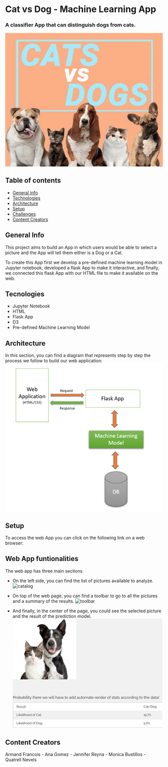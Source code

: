 # Cat vs Dog - Machine Learning App
### A classifier App that can distinguish dogs from cats.
![catgog](Readme_images/catdog_image.png)

## Table of contents
* [General info](#general-info)
* [Technologies](#technologies)
* [Architecture](#Architecture)
* [Setup](#setup)
* [Challenges](#challenges)
* [Content Creators](#Content-Creators)

## General Info
This project aims to build an App in which users would be able to select a picture and the App will tell them either is a Dog or a Cat.

To create this App first we develop a pre-defined machine learning model in Jupyter notebook, developed a flask App to make it interactive, and finally, we connected this flask App with our HTML file to make it available on the web.

## Tecnologies
* Jupyter Notebook
* HTML
* Flask App
* D3
* Pre-defined Machine Learning Model

## Architecture
In this section, you can find a diagram that represents step by step the process we follow to build our web application:
![Architecture](Readme_images/architecture.png)

## Setup
To access the web App you can click on the following link on a web browser:

## Web App funtionalities
The web app has three main sections

* On the left side, you can find the list of pictures available to analyze.
![catalog](Readme_images/catalog_image.png)

* On top of the web page, you can find a toolbar to go to all the pictures and a summary of the results.
![toolbar](Readme_images/toolbar_image.png)

* And finally, in the center of the page, you could see the selected picture and the result of the prediction model.
![prediction](Readme_images/chart.png)

## Content Creators
Armand Francois - Ana Gomez - Jennifer Reyna - Monica Bustillos - Quatrell Nevels

